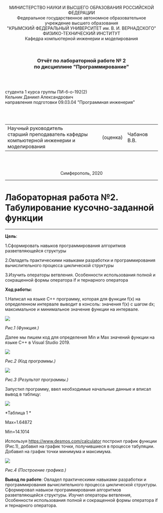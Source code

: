 <p align="center">МИНИСТЕРСТВО НАУКИ  И ВЫСШЕГО ОБРАЗОВАНИЯ РОССИЙСКОЙ ФЕДЕРАЦИИ<br>
Федеральное государственное автономное образовательное учреждение высшего образования<br>
"КРЫМСКИЙ ФЕДЕРАЛЬНЫЙ УНИВЕРСИТЕТ им. В. И. ВЕРНАДСКОГО"<br>
ФИЗИКО-ТЕХНИЧЕСКИЙ ИНСТИТУТ<br>
Кафедра компьютерной инженерии и моделирования</p>
<br>
<h3 align="center">Отчёт по лабораторной работе № 2<br> по дисциплине "Программирование"</h3>
<br><br>
<p>студента 1 курса группы ПИ-б-о-192(2)<br>
Кельник Даниил Александрович<br>
направления подготовки 09.03.04 "Программная инженерия"</p>
<br><br>
<table>
<tr><td>Научный руководитель<br> старший преподаватель кафедры<br> компьютерной инженерии и моделирования</td>
<td>(оценка)</td>
<td>Чабанов В.В.</td>
</tr>
</table>
<br><br>
<p align="center">Симферополь, 2020</p>
<hr>



# Лабораторная работа №2. Табулирование кусочно-заданной функции
---
**Цель**: 

1.Сформировать навыков программирования алгоритмов разветвляющейся структуры

2.Овладеть практическими навыками разработки и программирования вычислительного процесса циклической структуры

3.Изучить операторы ветвления. Особенности использования полной и сокращенной формы оператора if и тернарного оператора

**Ход работы:**

1.Написал на языке C++ программу, которая для функции f(x) на определенном интервале выводит в консоль: значения f(x) с шагом dx; максимальное и минимальное значение функции на интервале.


<img src="Screen/Screenshoot_4.png"
align="center">


*Рис.1 (Функция.)*

Далее мы пишем код для определения Min и Max значений функции на языке C++ в Visual Studio 2019.

<img src="Screen/Screenshoot_2.png"
align="center">


*Рис.2 (Код программы.)*

<img src="Screen/Screenshoot_1.png"
align="center">

*Рис.3 (Результат программы.)* 

Запустил программу, ввел необходимые начальные данные и вписал вывод в таблицу:

<img src="Screen/Screenshoot_3.png"
align="center">

*Таблица 1 * 


Max=1.64872

Min=14.1014

Используя https://www.desmos.com/calculator построил график функции (Рис.1), добавил на график точки, получившиеся в процессе табуляции. Добавил на график точки минимума и максимума.


<img src="Screen/Screenshoot_5.png"
align="center">

*Рис.4 (Построение графика.)*



**Вывод по работе**: Овладел практическими навыками разработки и программирования вычислительного процесса циклической структуры. Сформировал навыкои программирования алгоритмов разветвляющейся структуры. Изучил операторы ветвления, Особенности использования полной и сокращенной формы оператора if и тернарного оператора.



